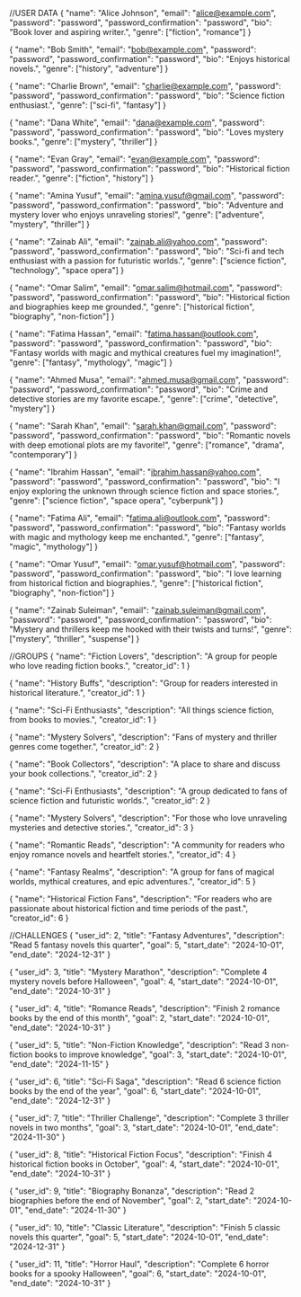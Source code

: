 //USER DATA
{
"name": "Alice Johnson",
"email": "alice@example.com",
"password": "password",
"password_confirmation": "password",
"bio": "Book lover and aspiring writer.",
"genre": ["fiction", "romance"]
}

{
"name": "Bob Smith",
"email": "bob@example.com",
"password": "password",
"password_confirmation": "password",
"bio": "Enjoys historical novels.",
"genre": ["history", "adventure"]
}

{
"name": "Charlie Brown",
"email": "charlie@example.com",
"password": "password",
"password_confirmation": "password",
"bio": "Science fiction enthusiast.",
"genre": ["sci-fi", "fantasy"]
}

{
"name": "Dana White",
"email": "dana@example.com",
"password": "password",
"password_confirmation": "password",
"bio": "Loves mystery books.",
"genre": ["mystery", "thriller"]
}

{
"name": "Evan Gray",
"email": "evan@example.com",
"password": "password",
"password_confirmation": "password",
"bio": "Historical fiction reader.",
"genre": ["fiction", "history"]
}

{
"name": "Amina Yusuf",
"email": "amina.yusuf@gmail.com",
"password": "password",
"password_confirmation": "password",
"bio": "Adventure and mystery lover who enjoys unraveling stories!",
"genre": ["adventure", "mystery", "thriller"]
}

{
"name": "Zainab Ali",
"email": "zainab.ali@yahoo.com",
"password": "password",
"password_confirmation": "password",
"bio": "Sci-fi and tech enthusiast with a passion for futuristic worlds.",
"genre": ["science fiction", "technology", "space opera"]
}

{
"name": "Omar Salim",
"email": "omar.salim@hotmail.com",
"password": "password",
"password_confirmation": "password",
"bio": "Historical fiction and biographies keep me grounded.",
"genre": ["historical fiction", "biography", "non-fiction"]
}

{
"name": "Fatima Hassan",
"email": "fatima.hassan@outlook.com",
"password": "password",
"password_confirmation": "password",
"bio": "Fantasy worlds with magic and mythical creatures fuel my imagination!",
"genre": ["fantasy", "mythology", "magic"]
}

{
"name": "Ahmed Musa",
"email": "ahmed.musa@gmail.com",
"password": "password",
"password_confirmation": "password",
"bio": "Crime and detective stories are my favorite escape.",
"genre": ["crime", "detective", "mystery"]
}

{
"name": "Sarah Khan",
"email": "sarah.khan@gmail.com",
"password": "password",
"password_confirmation": "password",
"bio": "Romantic novels with deep emotional plots are my favorite!",
"genre": ["romance", "drama", "contemporary"]
}

{
"name": "Ibrahim Hassan",
"email": "ibrahim.hassan@yahoo.com",
"password": "password",
"password_confirmation": "password",
"bio": "I enjoy exploring the unknown through science fiction and space stories.",
"genre": ["science fiction", "space opera", "cyberpunk"]
}

{
"name": "Fatima Ali",
"email": "fatima.ali@outlook.com",
"password": "password",
"password_confirmation": "password",
"bio": "Fantasy worlds with magic and mythology keep me enchanted.",
"genre": ["fantasy", "magic", "mythology"]
}

{
"name": "Omar Yusuf",
"email": "omar.yusuf@hotmail.com",
"password": "password",
"password_confirmation": "password",
"bio": "I love learning from historical fiction and biographies.",
"genre": ["historical fiction", "biography", "non-fiction"]
}

{
"name": "Zainab Suleiman",
"email": "zainab.suleiman@gmail.com",
"password": "password",
"password_confirmation": "password",
"bio": "Mystery and thrillers keep me hooked with their twists and turns!",
"genre": ["mystery", "thriller", "suspense"]
}


//GROUPS
{
"name": "Fiction Lovers",
"description": "A group for people who love reading fiction books.",
"creator_id": 1
}

{
"name": "History Buffs",
"description": "Group for readers interested in historical literature.",
"creator_id": 1
}

{
"name": "Sci-Fi Enthusiasts",
"description": "All things science fiction, from books to movies.",
"creator_id": 1
}

{
"name": "Mystery Solvers",
"description": "Fans of mystery and thriller genres come together.",
"creator_id": 2
}

{
"name": "Book Collectors",
"description": "A place to share and discuss your book collections.",
"creator_id": 2
}

{
"name": "Sci-Fi Enthusiasts",
"description": "A group dedicated to fans of science fiction and futuristic worlds.",
"creator_id": 2
}

{
"name": "Mystery Solvers",
"description": "For those who love unraveling mysteries and detective stories.",
"creator_id": 3
}

{
"name": "Romantic Reads",
"description": "A community for readers who enjoy romance novels and heartfelt stories.",
"creator_id": 4
}

{
"name": "Fantasy Realms",
"description": "A group for fans of magical worlds, mythical creatures, and epic adventures.",
"creator_id": 5
}

{
"name": "Historical Fiction Fans",
"description": "For readers who are passionate about historical fiction and time periods of the past.",
"creator_id": 6
}


//CHALLENGES
{
"user_id": 2,
"title": "Fantasy Adventures",
"description": "Read 5 fantasy novels this quarter",
"goal": 5,
"start_date": "2024-10-01",
"end_date": "2024-12-31"
}

{
"user_id": 3,
"title": "Mystery Marathon",
"description": "Complete 4 mystery novels before Halloween",
"goal": 4,
"start_date": "2024-10-01",
"end_date": "2024-10-31"
}

{
"user_id": 4,
"title": "Romance Reads",
"description": "Finish 2 romance books by the end of this month",
"goal": 2,
"start_date": "2024-10-01",
"end_date": "2024-10-31"
}

{
"user_id": 5,
"title": "Non-Fiction Knowledge",
"description": "Read 3 non-fiction books to improve knowledge",
"goal": 3,
"start_date": "2024-10-01",
"end_date": "2024-11-15"
}

{
"user_id": 6,
"title": "Sci-Fi Saga",
"description": "Read 6 science fiction books by the end of the year",
"goal": 6,
"start_date": "2024-10-01",
"end_date": "2024-12-31"
}

{
"user_id": 7,
"title": "Thriller Challenge",
"description": "Complete 3 thriller novels in two months",
"goal": 3,
"start_date": "2024-10-01",
"end_date": "2024-11-30"
}

{
"user_id": 8,
"title": "Historical Fiction Focus",
"description": "Finish 4 historical fiction books in October",
"goal": 4,
"start_date": "2024-10-01",
"end_date": "2024-10-31"
}

{
"user_id": 9,
"title": "Biography Bonanza",
"description": "Read 2 biographies before the end of November",
"goal": 2,
"start_date": "2024-10-01",
"end_date": "2024-11-30"
}

{
"user_id": 10,
"title": "Classic Literature",
"description": "Finish 5 classic novels this quarter",
"goal": 5,
"start_date": "2024-10-01",
"end_date": "2024-12-31"
}

{
"user_id": 11,
"title": "Horror Haul",
"description": "Complete 6 horror books for a spooky Halloween",
"goal": 6,
"start_date": "2024-10-01",
"end_date": "2024-10-31"
}

